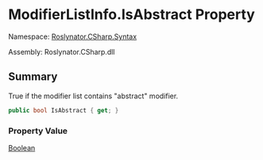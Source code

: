 # ModifierListInfo\.IsAbstract Property

Namespace: [Roslynator.CSharp.Syntax](../../README.md)

Assembly: Roslynator\.CSharp\.dll

## Summary

True if the modifier list contains "abstract" modifier\.

```csharp
public bool IsAbstract { get; }
```

### Property Value

[Boolean](https://docs.microsoft.com/en-us/dotnet/api/system.boolean)



